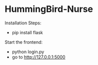 # HummingBird-Nurse

Installation Steps:
- pip install flask

Start the frontend:
- python login.py
- go to http://127.0.0.1:5000 